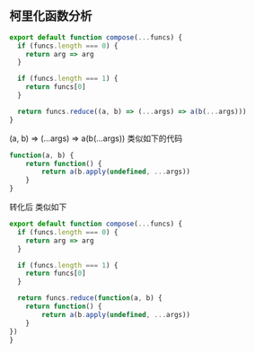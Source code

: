 ## 柯里化函数分析

```javascript
export default function compose(...funcs) {
  if (funcs.length === 0) {
    return arg => arg
  }

  if (funcs.length === 1) {
    return funcs[0]
  }

  return funcs.reduce((a, b) => (...args) => a(b(...args)))
}
```

(a, b) => (...args) => a(b(...args)) 类似如下的代码

```javascript
function(a, b) {
    return function() {
        return a(b.apply(undefined, ...args))
    }
}
```

转化后 类似如下

```javascript
export default function compose(...funcs) {
  if (funcs.length === 0) {
    return arg => arg
  }

  if (funcs.length === 1) {
    return funcs[0]
  }

  return funcs.reduce(function(a, b) {
    return function() {
        return a(b.apply(undefined, ...args))
    }
})
}
```

